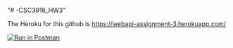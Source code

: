 "# -CSC3916_HW3" 

The Heroku for this github is https://webapi-assignment-3.herokuapp.com/

[![Run in Postman](https://run.pstmn.io/button.svg)](https://app.getpostman.com/run-collection/89f5b4fdfe2f9c3f8754)



